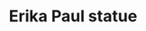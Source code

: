 ---
pid: llp372
title: Erika Paul statue
location_transcription: ohio
coordinates: "[-82.033950547909, 40.17425660402]"
zipcode: 
gen_neighborhood: 
neighborhood: 
outside_phl: 
age: 
age_range: 
instagram: 
image_file_name: llp_372.jpg
proposal_transcription: Team ID
topic: Pop Culture
topic_summary: '0'
type: Sculpture Statue
keywords_other: jake paul, youtube
credit: 
image_labels: 
twitter: 
facebook: 
permalink: "/monuments/llp372/"
layout: item-page
---